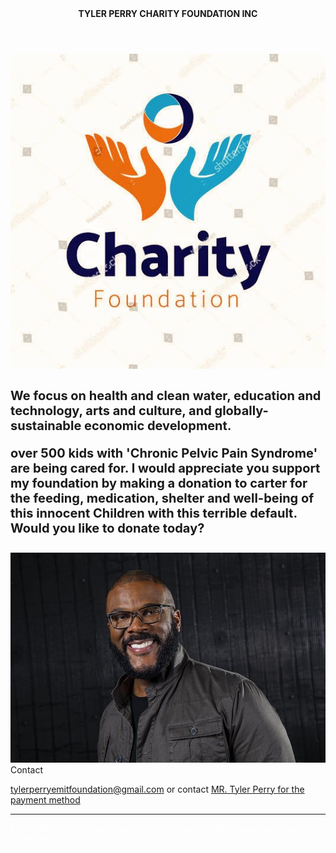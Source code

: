 <html> 
<head>
 <link href="style.css" rel="stylesheet" type="text/css">
     <title>charity.com </title>
     </head>
     <body>
     <header><b>TYLER PERRY CHARITY FOUNDATION INC</b></header>
     <body>
       <img src="image1.jpg" id="pic">
       <div class="container"> <h4 style="font-size: 20px">
       We focus on health and clean water, education and technology, arts and culture, and globally-sustainable economic development.


over 500 kids with 'Chronic Pelvic Pain Syndrome' are being cared for. I would appreciate you support my foundation by making a donation to carter for the feeding, medication, shelter and well-being of this innocent Children with this terrible default. Would you like to donate today?
</h4>
</div>
<div class="container">
  <img src="image2.jpg" id="pics"
  <h4 style="font-size: 20px;">
Contact <a href="mailto">
  
tylerperryemitfoundation@gmail.com</a> or contact <a href="wa.me/1(404)2821980">MR. Tyler Perry for the payment method 
</a>
</h4>

</div>


<hr>

<footer style="color: white;">

Motto:
We believe true human potential happens when opportunity and hope meet.
</footer>
       </body>
     </html>
